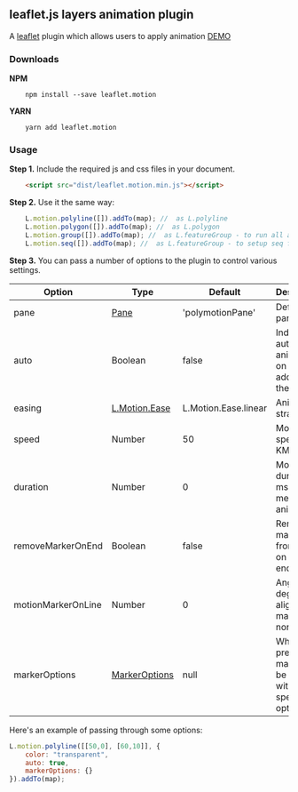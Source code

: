 ## leaflet.js layers animation plugin

A [leaflet](http://www.leafletjs.com) plugin which allows users to apply animation [DEMO](https://igor-vladyka.github.io/leaflet.motion/)

### Downloads
**NPM**
````
	npm install --save leaflet.motion
````

**YARN**
````
	yarn add leaflet.motion
````

### Usage
**Step 1.** Include the required js and css files in your document.

```html
	<script src="dist/leaflet.motion.min.js"></script>
```

**Step 2.** Use it the same way:

``` js
	L.motion.polyline([]).addTo(map); //  as L.polyline
	L.motion.polygon([]).addTo(map); //  as L.polygon
	L.motion.group([]).addTo(map); //  as L.featureGroup - to run all animation at same time
	L.motion.seq([]).addTo(map); //  as L.featureGroup - to setup seq for animations.
```

**Step 3.**
You can pass a number of options to the plugin to control various settings.

| Option        | Type         | Default      | Description   |
| ------------- |--------------|--------------|---------------|
| pane    		| [Pane](https://leafletjs.com/reference-1.3.0.html#map-pane) | 'polymotionPane' 	  | Default pane |
| auto     		| Boolean      | false  	  | Indicates auto start animation on plugin added to the map |
| easing    	| [L.Motion.Ease](https://github.com/Igor-Vladyka/leaflet.motion/blob/master/src/leaflet.motion.easing.js)| L.Motion.Ease.linear | Animation strategy |
| speed    		| Number | 50 	  | Motion speed in KM/H |
| duration    	| Number | 0  | Motion duration in ms, 0 means no animation |
| removeMarkerOnEnd	| Boolean | false  | Removes marker from map on motion end |
| motionMarkerOnLine| Number | 0  | Angle in degree to align marker north |
| markerOptions	| [MarkerOptions](https://leafletjs.com/reference-1.3.0.html#marker-option) | null  | When present, marker will be created with specified options |

Here's an example of passing through some options:
``` js
L.motion.polyline([[50,0], [60,10]], {
	color: "transparent",
	auto: true,
	markerOptions: {}
}).addTo(map);
```

